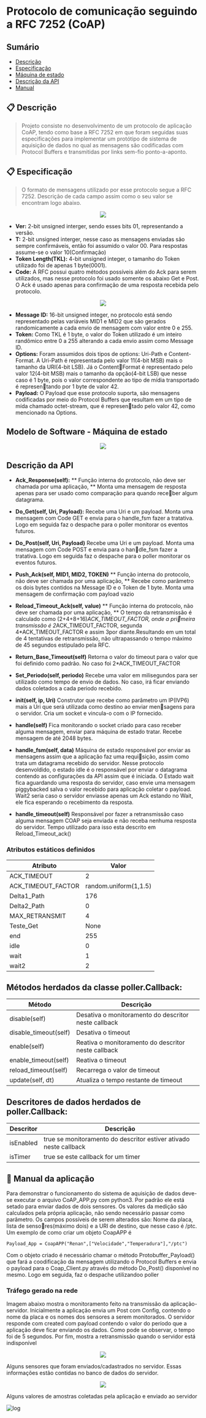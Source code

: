# Protocolo de comunicação seguindo a RFC 7252 (CoAP)

## Sumário
+ [Descrição](#descricao)
+ [Especificação](#especificacao)
+ [Máquina de estado](#modelo)
+ [Descrição da API](#api)
+ [Manual](#manual)



<div id='descricao'/>

## 📋 Descrição

>Projeto consiste no desenvolvimento de um protocolo de aplicação CoAP, tendo como
base a RFC 7252 em que foram seguidas suas especificações para implementar um protótipo de
sistema de aquisição de dados no qual as mensagens são codificadas com Protocol Buffers e
transmitidas por links sem-fio ponto-a-aponto.

<div id='especificacao'/>

## 📋 Especificação

>O formato de mensagens utilizado por esse protocolo segue a RFC 7252. Descrição de cada campo assim como o seu valor se encontram logo abaixo.

<p align="center">
  <img src="img/./Msg_format.png" />
</p>


+ **Ver:** 2-bit unsigned interger, sendo esses bits 01, representando a versão.
+ **T:** 2-bit unsigned interger, nesse caso as mensagens enviadas são sempre confirmáveis,
então foi assumido o valor 00. Para respostas assume-se o valor 10(Confirmação)
+ **Token Length(TKL):** 4-bit unsigned integer, o tamanho do Token utilizado foi de apenas 1
byte(0001).
+ **Code:** A RFC possui quatro métodos possíveis além do Ack para serem utilizados, mas
nesse protocolo foi usado somente os abaixo Get e Post. O Ack é usado apenas para
confirmação de uma resposta recebida pelo protocolo.

<p align="center">
  <img src="img/./Metodos.png" />
</p>

+ **Message ID:** 16-bit unsigned integer, no protocolo está sendo representado pelas variáveis
MID1 e MID2 que são gerados randomicamente a cada envio de mensagem com valor entre
0 e 255.
+ **Token:** Como TKL é 1 byte, o valor do Token utilizado é um inteiro randômico entre 0 a 255
alterando a cada envio assim como Message ID.
+ **Options:** Foram assumidos dois tipos de options: Uri-Path e Content-Format. A Uri-Path
é representada pelo valor 11(4-bit MSB) mais o tamanho da URI(4-bit LSB). Já o ContentFormat é representado pelo valor 12(4-bit MSB) mais o tamanho da opção(4-bit LSB) que
nesse caso é 1 byte, pois o valor correspondente ao tipo de mídia transportado é representando por 1 byte de valor 42.
+ **Payload:** O Payload que esse protocolo suporta, são mensagens codificadas por meio do
Protocol Buffers que resultam em um tipo de mída chamado octet-stream, que é representado pelo valor 42, como mencionado na Options.

<div id='modelo'/>

## Modelo de Software - Máquina de estado

<p align="center">
  <img src="img/./Diagram.png" />
</p>

<div id='api'/>

## Descrição da API


+ **Ack_Response(self):**
** Função interna do protocolo, não deve ser chamada por uma aplicação, **
Monta uma mensagem de resposta apenas para ser usado como comparação para quando receber algum datagrama.

+ **Do_Get(self, Uri, Payload):**
Recebe uma Uri e um payload. Monta uma mensagem com Code GET e envia para o handle_fsm
fazer a tratativa. Logo em seguida faz o despache para o poller monitorar os eventos futuros.

+ **Do_Post(self, Uri, Payload)**
Recebe uma Uri e um payload. Monta uma mensagem com Code POST e envia para o handle_fsm fazer a tratativa. Logo em seguida faz o despache para o poller monitorar os eventos
futuros.

+ **Push_Ack(self, MID1, MID2, TOKEN)**
** Função interna do protocolo, não deve ser chamada por uma aplicação, **
Recebe como parâmetro os dois bytes contidos na Message ID e o Token de 1 byte. Monta uma
mensagem de confirmação com payload vazio

+ **Reload_Timeout_Ack(self, value)**
** Função interna do protocolo, não deve ser chamada por uma aplicação, **
O tempo da retransmissão é calculado como (2+4+8+16)*ACK_TIMEOUT_FACTOR, onde a primeira transmissão é 2*ACK_TIMEOUT_FACTOR, segunda 4*ACK_TIMEOUT_FACTOR e assim
3por diante.Resultando em um total de 4 tentativas de retransmissão, não ultrapassando o tempo
máximo de 45 segundos estipulado pela RFC.

+ **Return_Base_Timeout(self)**
Retorna o valor do timeout para o valor que foi definido como padrão. No caso foi
2*ACK_TIMEOUT_FACTOR

+ **Set_Periodo(self, periodo)**
Recebe uma valor em milisegundos para ser utilizado como tempo de envio de dados. No caso,
irá ficar enviando dados coletados a cada periodo recebido.

+ **__init__(self, ip, Uri)**
Construtor que recebe como parâmetro um IP(IVP6) mais a Uri que será utilizada como destino ao enviar mensagens para o servidor. Cria um socket e vincula-o com o IP fornecido.

+ **handle(self)**
Fica monitorando o socket criado para caso receber alguma mensagem, enviar para máquina de
estado tratar. Recebe mensagem de até 2048 bytes.

+ **handle_fsm(self, data)**
Máquina de estado responsável por enviar as mensagens assim que a aplicação faz uma requisição, assim como trata um datagrama recebido do servidor. Nesse protocolo desenvoldido, o
estado idle é o responsável por enviar o datagrama contendo as configurações da API assim que
é iniciada. O Estado wait fica aguardando uma resposta do servidor, caso envie uma mensagem
piggybacked salva o valor recebido para aplicação coletar o payload. Wait2 seria caso o servidor
enviasse apenas um Ack estando no Wait, ele fica esperando o recebimento da resposta.

+ **handle_timeout(self)**
Responsável por fazer a retransmissão caso
alguma mensagem COAP seja enviada e não receba nenhuma resposta do servidor. Tempo
utilizado para isso esta descrito em Reload_Timeout_ack()



### Atributos estáticos definidos

| Atributo | Valor  |
|---|---|
|ACK_TIMEOUT | 2 |
|ACK_TIMEOUT_FACTOR | random.uniform(1,1.5)|
|Delta1_Path  |176 |
|Delta2_Path | 0 |
|MAX_RETRANSMIT | 4 |
|Teste_Get | None |
|end | 255 |
|idle | 0 |
|wait | 1 |
|wait2 | 2 |


## Métodos herdados da classe poller.Callback:

| Método | Descrição
| --- | --- |
|disable(self) | Desativa o monitoramento do descritor neste callback|
|disable_timeout(self) |Desativa o timeout|
|enable(self) |Reativa o monitoramento do descritor neste callback|
|enable_timeout(self) |Reativa o timeout|
|reload_timeout(self) |Recarrega o valor de timeout|
| update(self, dt)| Atualiza o tempo restante de timeout|

## Descritores de dados herdados de poller.Callback:

| Descritor | Descrição
| --- | ----|
| isEnabled |true se monitoramento do descritor estiver ativado neste callback
| isTimer | true se este callback for um timer


<div id='manual'/>

## 🔧 Manual da aplicação


Para demonstrar o funcionamento do sistema de aquisição de dados deve-se executar o
arquivo CoAP_APP.py com python3. Por padrão ele está setado para enviar dados de dois sensores. Os valores da medição são calculados pela própria aplicação, não sendo necessário passar
como parâmetro. Os campos possíveis de serem alterados são: Nome da placa, lista de sensores(máximo dois) e a URI de destino, que nesse caso é /ptc. Um exemplo de como criar um objeto
CoapAPP é

```
Payload_App = CoapAPP("Renan",["Velocidade","Temperadura"],"/ptc")
```
Com o objeto criado é necessário chamar o método Protobuffer_Payload() que fará a coodificação da mensagem utilizando o Protocol Buffers e envia o payload para o Coap_Client.py
através do método Do_Post() disponível no mesmo. Logo em seguida, faz o despache utilizandoo poller

### Tráfego gerado na rede  

Imagem abaixo mostra o monitoramento feito na transmissão da aplicação-servidor. Inicialmente a aplicação envia um Post com Config, contendo o nome da placa e os nomes dos sensores a serem monitorados. O servidor responde com created com payload contendo o valor do período que
a aplicação deve ficar enviando os dados. Como pode se observar, o tempo foi de 5 segundos. Por fim, mostra a retransmissão quando o servidor está indisponível

<p align="center">
  <img src="./img/Wireshark_CoAP.png" />
</p>

Alguns sensores que foram enviados/cadastrados no servidor. Essas informações estão contidas no banco de dados do servidor.

<p align="center">
  <img src="./img/dump_sensor.png" />
</p>



Alguns valores de amostras coletadas pela aplicação e enviado ao servidor

![log](./img/dump_amostra.png)









